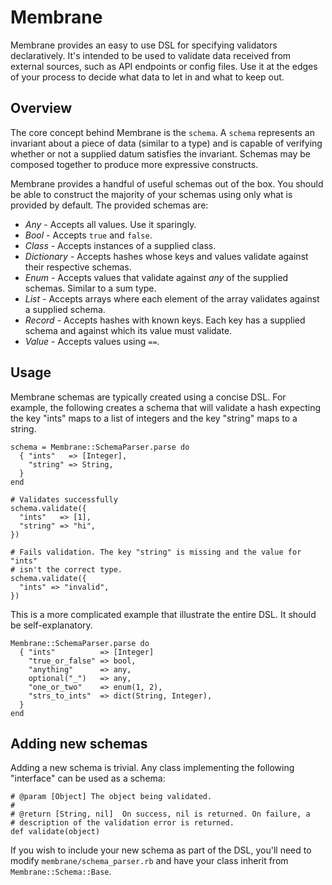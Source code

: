 # Membrane

Membrane provides an easy to use DSL for specifying validators declaratively.
It's intended to be used to validate data received from external sources,
such as API endpoints or config files. Use it at the edges of your process to
decide what data to let in and what to keep out.

## Overview

The core concept behind Membrane is the ```schema```. A ```schema```
represents an invariant about a piece of data (similar to a type) and is
capable of verifying whether or not a supplied datum satisfies the
invariant. Schemas may be composed together to produce more expressive
constructs.

Membrane provides a handful of useful schemas out of the box. You should be
able to construct the majority of your schemas using only what is provided
by default. The provided schemas are:

* _Any_        - Accepts all values. Use it sparingly.
* _Bool_       - Accepts ```true``` and ```false```.
* _Class_      - Accepts instances of a supplied class.
* _Dictionary_ - Accepts hashes whose keys and values validate against their
  respective schemas.
* _Enum_       - Accepts values that validate against _any_ of the supplied
  schemas. Similar to a sum type.
* _List_       - Accepts arrays where each element of the array validates
  against a supplied schema.
* _Record_     - Accepts hashes with known keys. Each key has a supplied schema
  and against which its value must validate.
* _Value_      - Accepts values using ```==```.

## Usage

Membrane schemas are typically created using a concise DSL. For example, the
following creates a schema that will validate a hash expecting the key "ints"
maps to a list of integers and the key "string" maps to a string.

    schema = Membrane::SchemaParser.parse do
      { "ints"   => [Integer],
        "string" => String,
      }
    end

    # Validates successfully
    schema.validate({
      "ints"   => [1],
      "string" => "hi",
    })

    # Fails validation. The key "string" is missing and the value for "ints"
    # isn't the correct type.
    schema.validate({
      "ints" => "invalid",
    })

This is a more complicated example that illustrate the entire DSL. It should
be self-explanatory.

    Membrane::SchemaParser.parse do
      { "ints"          => [Integer]
        "true_or_false" => bool,
        "anything"      => any,
        optional("_")   => any,
        "one_or_two"    => enum(1, 2),
        "strs_to_ints"  => dict(String, Integer),
      }
    end

## Adding new schemas

Adding a new schema is trivial. Any class implementing the following "interface"
can be used as a schema:

    # @param [Object] The object being validated.
    #
    # @return [String, nil]  On success, nil is returned. On failure, a
    # description of the validation error is returned.
    def validate(object)

If you wish to include your new schema as part of the DSL, you'll need to
modify ```membrane/schema_parser.rb``` and have your class inherit from
```Membrane::Schema::Base```.